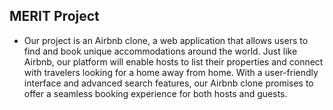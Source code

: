 ## MERIT Project 

- Our project is an Airbnb clone, a web application that allows users to find and book unique accommodations around the world. Just like Airbnb, our platform will enable hosts to list their properties and connect with travelers looking for a home away from home. With a user-friendly interface and advanced search features, our Airbnb clone promises to offer a seamless booking experience for both hosts and guests.
